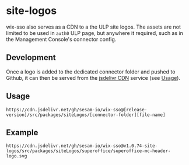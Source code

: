 # site-logos


wix-sso also serves as a CDN to a the ULP site logos.
The assets are not limited to be used in `auth0` ULP page, but anywhere it required, such as in the Management Console's connector config.

## Development
Once a logo is added to the dedicated connector folder and pushed to Github, it can then be served from the [jsdelivr CDN](https://cdn.jsdelivr.net) service (see [Usage](#usage)).

## Usage
```
https://cdn.jsdelivr.net/gh/sesam-io/wix-sso@[release-version]/src/packages/siteLogos/[connector-folder][file-name]
```
## Example
```
https://cdn.jsdelivr.net/gh/sesam-io/wix-sso@v1.0.74-site-logos/src/packages/siteLogos/superoffice/superoffice-mc-header-logo.svg
```
